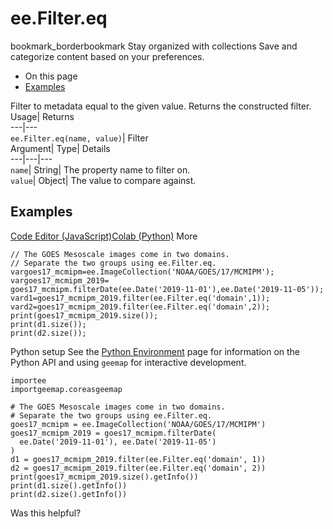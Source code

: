  
#  ee.Filter.eq 
bookmark_borderbookmark Stay organized with collections  Save and categorize content based on your preferences.
  * On this page
  * [Examples](https://developers.google.com/earth-engine/apidocs/ee-filter-eq#examples)


Filter to metadata equal to the given value. 
Returns the constructed filter.
Usage| Returns  
---|---  
`ee.Filter.eq(name, value)`| Filter  
Argument| Type| Details  
---|---|---  
`name`| String| The property name to filter on.  
`value`| Object| The value to compare against.  
## Examples
[Code Editor (JavaScript)](https://developers.google.com/earth-engine/apidocs/ee-filter-eq#code-editor-javascript-sample)[Colab (Python)](https://developers.google.com/earth-engine/apidocs/ee-filter-eq#colab-python-sample) More
```
// The GOES Mesoscale images come in two domains.
// Separate the two groups using ee.Filter.eq.
vargoes17_mcmipm=ee.ImageCollection('NOAA/GOES/17/MCMIPM');
vargoes17_mcmipm_2019=
goes17_mcmipm.filterDate(ee.Date('2019-11-01'),ee.Date('2019-11-05'));
vard1=goes17_mcmipm_2019.filter(ee.Filter.eq('domain',1));
vard2=goes17_mcmipm_2019.filter(ee.Filter.eq('domain',2));
print(goes17_mcmipm_2019.size());
print(d1.size());
print(d2.size());
```
Python setup
See the [ Python Environment](https://developers.google.com/earth-engine/guides/python_install) page for information on the Python API and using `geemap` for interactive development.
```
importee
importgeemap.coreasgeemap
```
```
# The GOES Mesoscale images come in two domains.
# Separate the two groups using ee.Filter.eq.
goes17_mcmipm = ee.ImageCollection('NOAA/GOES/17/MCMIPM')
goes17_mcmipm_2019 = goes17_mcmipm.filterDate(
  ee.Date('2019-11-01'), ee.Date('2019-11-05')
)
d1 = goes17_mcmipm_2019.filter(ee.Filter.eq('domain', 1))
d2 = goes17_mcmipm_2019.filter(ee.Filter.eq('domain', 2))
print(goes17_mcmipm_2019.size().getInfo())
print(d1.size().getInfo())
print(d2.size().getInfo())
```

Was this helpful?
